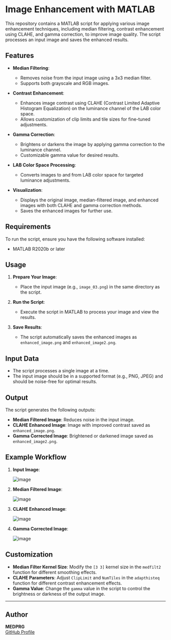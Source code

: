# Image Enhancement with MATLAB

This repository contains a MATLAB script for applying various image enhancement techniques, including median filtering, contrast enhancement using CLAHE, and gamma correction, to improve image quality. The script processes an input image and saves the enhanced results.

## Features

- **Median Filtering**:

  - Removes noise from the input image using a 3x3 median filter.
  - Supports both grayscale and RGB images.

- **Contrast Enhancement**:

  - Enhances image contrast using CLAHE (Contrast Limited Adaptive Histogram Equalization) on the luminance channel of the LAB color space.
  - Allows customization of clip limits and tile sizes for fine-tuned adjustments.

- **Gamma Correction**:

  - Brightens or darkens the image by applying gamma correction to the luminance channel.
  - Customizable gamma value for desired results.

- **LAB Color Space Processing**:

  - Converts images to and from LAB color space for targeted luminance adjustments.

- **Visualization**:
  - Displays the original image, median-filtered image, and enhanced images with both CLAHE and gamma correction methods.
  - Saves the enhanced images for further use.

## Requirements

To run the script, ensure you have the following software installed:

- MATLAB R2020b or later

## Usage

1. **Prepare Your Image**:

   - Place the input image (e.g., `image_03.png`) in the same directory as the script.

2. **Run the Script**:

   - Execute the script in MATLAB to process your image and view the results.

3. **Save Results**:
   - The script automatically saves the enhanced images as `enhanced_image.png` and `enhanced_image2.png`.

## Input Data

- The script processes a single image at a time.
- The input image should be in a supported format (e.g., PNG, JPEG) and should be noise-free for optimal results.

## Output

The script generates the following outputs:

- **Median Filtered Image**: Reduces noise in the input image.
- **CLAHE Enhanced Image**: Image with improved contrast saved as `enhanced_image.png`.
- **Gamma Corrected Image**: Brightened or darkened image saved as `enhanced_image2.png`.

## Example Workflow

1. **Input Image**:
   
   ![image](https://github.com/user-attachments/assets/e6c70cc3-11b3-4146-8e31-1e895d1e3667)

3. **Median Filtered Image**:
   
   ![image](https://github.com/user-attachments/assets/14a799a6-0483-4d83-aa97-ed182ebfe670)

5. **CLAHE Enhanced Image**:
   
   ![image](https://github.com/user-attachments/assets/e086b386-f8ab-421d-98c2-b484e62f5c4f)

7. **Gamma Corrected Image**:
   
   ![image](https://github.com/user-attachments/assets/2fe9dc74-bbf7-485b-8433-204b4929abd3)

## Customization

- **Median Filter Kernel Size**: Modify the `[3 3]` kernel size in the `medfilt2` function for different smoothing effects.
- **CLAHE Parameters**: Adjust `ClipLimit` and `NumTiles` in the `adapthisteq` function for different contrast enhancement effects.
- **Gamma Value**: Change the `gamma` value in the script to control the brightness or darkness of the output image.

---

## Author

**MEDPRG**  
[GitHub Profile](https://github.com/MEDPRG)
